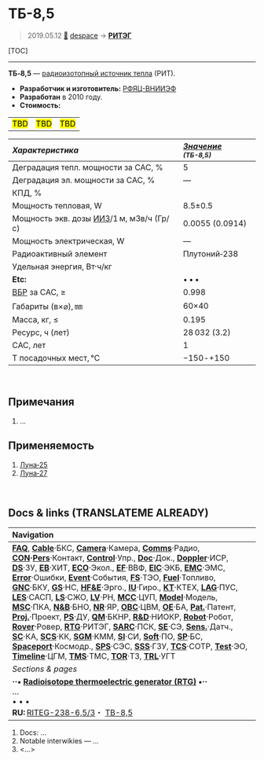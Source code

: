 # ТБ-8,5
> 2019.05.12 [🚀](../index/index.md) [despace](index.md) → **[РИТЭГ](rtg.md)**

[TOC]

---

**ТБ‑8,5** — [радиоизотопный источник тепла](rtg.md) (РИТ).
   - **Разработчик и изготовитель:** [РФЯЦ-ВНИИЭФ](zz_vniief.md)
   - **Разработан** в 2010 году. 
   - **Стоимость:** 

| | | |
|:--|:--|:--|
|<mark>TBD</mark>|<mark>TBD</mark>|<mark>TBD</mark>|

<small>

|*Характеристика*|*[Значение](si.md) <small>(ТБ-8,5)</small>*|
|:--|:--|
|Деградация тепл. мощности за САС, %|5|
|Деградация эл. мощности за САС, %|—|
|КПД, %| |
|Мощность тепловая, W|8.5±0.5|
|Мощность экв. дозы [ИИЗ](ion_rad.md)/1 м, мЗв/ч (Гр/с)|0.0055 (0.0914)|
|Мощность электрическая, W|—|
|Радиоактивный элемент|Плутоний‑238|
|Удельная энергия, Вт·ч/кг| |
|**Etc:**|• • •|
|[ВБР](qm.md) за САС, ≥|0.998|
|Габариты (в×⌀), ㎜|60×40|
|Масса, кг, ≤|0.195|
|Ресурс, ч (лет)|28 032 (3.2)|
|САС, лет|1|
|T посадочных мест, ℃|−150 ‑ +150|

</small>



<p style="page-break-after:always"> </p>

## Примечания
   1. …



## Применяемость
   1. [Луна‑25](луна_25.md)
   1. [Луна‑27](луна_27.md)



<p style="page-break-after:always"> </p>

## Docs & links (TRANSLATEME ALREADY)
|Navigation|
|:--|
|**[FAQ](faq.md)**, **[Cable](cable.md)**·БКС, **[Camera](cam.md)**·Камера, **[Comms](comms.md)**·Радио, **[CON](contact.md)·[Pers](person.md)**·Контакт, **[Control](control.md)**·Упр., **[Doc](doc.md)**·Док., **[Doppler](doppler.md)**·ИСР, **[DS](ds.md)**·ЗУ, **[EB](eb.md)**·ХИТ, **[ECO](ecology.md)**·Экол., **[EF](ef.md)**·ВВФ, **[ElC](elc.md)**·ЭКБ, **[EMC](emc.md)**·ЭМС, **[Error](error.md)**·Ошибки, **[Event](event.md)**·События, **[FS](fs.md)**·ТЭО, **[Fuel](fuel.md)**·Топливо, **[GNC](gnc.md)**·БКУ, **[GS](scs.md)**·НС, **[HF&E](hfe.md)**·Эрго., **[IU](iu.md)**·Гиро., **[KT](kt.md)**·КТЕХ, **[LAG](lag.md)**·ПУC, **[LES](les.md)**·САСП, **[LS](ls.md)**·СЖО, **[LV](lv.md)**·РН, **[MCC](mcc.md)**·ЦУП, **[Model](model.md)**·Модель, **[MSC](sc.md)**·ПКА, **[N&B](nnb.md)**·БНО, **[NR](nr.md)**·ЯР, **[OBC](obc.md)**·ЦВМ, **[OE](oe.md)**·БА, **[Pat.](патент.md)**·Патент, **[Proj.](project.md)**·Проект, **[PS](ps.md)**·ДУ, **[QM](qm.md)**·БКНР, **[R&D](rnd.md)**·НИОКР, **[Robot](robotics.md)**·Робот, **[Rover](rover.md)**·Ровер, **[RTG](rtg.md)**·РИТЭГ, **[SARC](sarc.md)**·ПСК, **[SE](se.md)**·СЭ, **[Sens.](sensor.md)**·Датч., **[SC](sc.md)**·КА, **[SCS](scs.md)**·КК, **[SGM](sgm.md)**·КММ, **[SI](si.md)**·СИ, **[Soft](soft.md)**·ПО, **[SP](sp.md)**·БС, **[Spaceport](spaceport.md)**·Космодр., **[SPS](sps.md)**·СЭС, **[SSS](sss.md)**·ГЗУ, **[TCS](tcs.md)**·СОТР, **[Test](test.md)**·ЭО, **[Timeline](timeline.md)**·ЦГМ, **[TMS](tms.md)**·ТМС, **[TOR](tor.md)**·ТЗ, **[TRL](trl.md)**·УГТ|
|*Sections & pages*|
|**··• [Radioisotope thermoelectric generator (RTG)](rtg.md) •··**<br> … <br>• • •<br> **RU:** [RITEG-238-6,5/3](rtg_238_6_5_3.md)・ [TB-8,5](tb_8_5.md)|

   1. Docs: …
   1. Notable interwikies — …
   1. <…>
